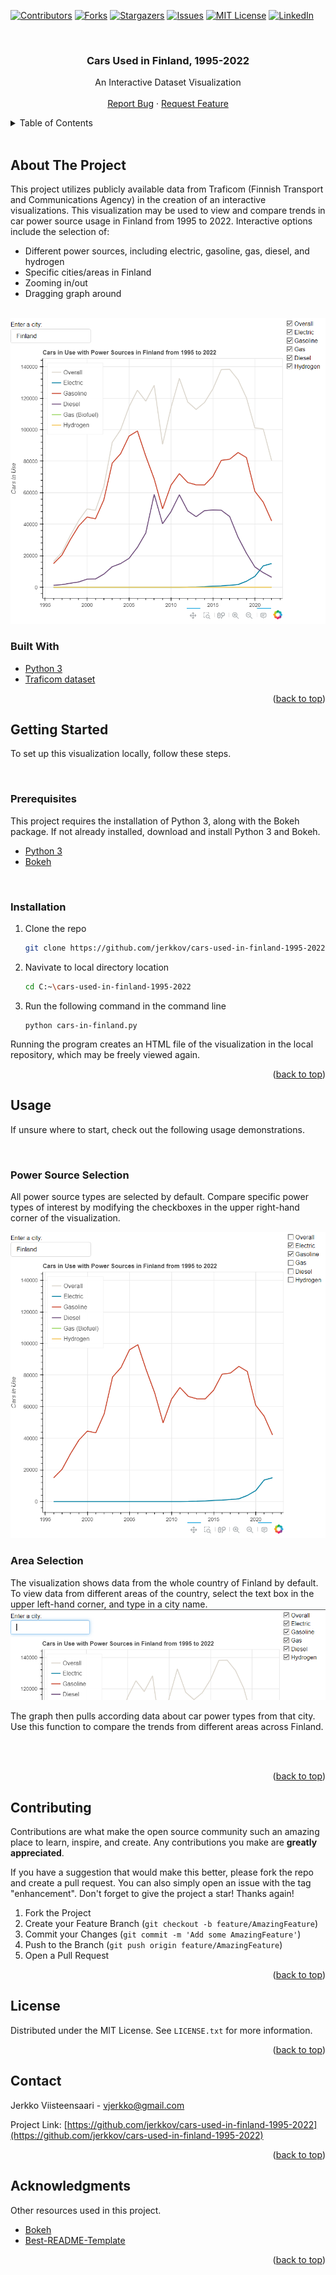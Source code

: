 <div id="top"></div>
<!--
*** Thanks for checking out the Best-README-Template. If you have a suggestion
*** that would make this better, please fork the repo and create a pull request
*** or simply open an issue with the tag "enhancement".
*** Don't forget to give the project a star!
*** Thanks again! Now go create something AMAZING! :D
-->



<!-- PROJECT SHIELDS -->
<!--
*** I'm using markdown "reference style" links for readability.
*** Reference links are enclosed in brackets [ ] instead of parentheses ( ).
*** See the bottom of this document for the declaration of the reference variables
*** for contributors-url, forks-url, etc. This is an optional, concise syntax you may use.
*** https://www.markdownguide.org/basic-syntax/#reference-style-links
-->
[![Contributors][contributors-shield]][contributors-url]
[![Forks][forks-shield]][forks-url]
[![Stargazers][stars-shield]][stars-url]
[![Issues][issues-shield]][issues-url]
[![MIT License][license-shield]][license-url]
[![LinkedIn][linkedin-shield]][linkedin-url]



<!-- PROJECT LOGO -->
<br />
<div align="center">
  <!--
  <a href="https://github.com/othneildrew/Best-README-Template">
    <img src="images/logo.png" alt="Logo" width="80" height="80">
  </a>
  -->

  <h3 align="center">Cars Used in Finland, 1995-2022</h3>

  <p align="center">
    An Interactive Dataset Visualization
    <br />
    <br />
    <!--<a href="https://github.com/othneildrew/Best-README-Template">View Demo</a>
    ·-->
    <a href="https://github.com/jerkkov/cars-used-in-finland-1995-2022/issues">Report Bug</a>
    ·
    <a href="https://github.com/jerkkov/cars-used-in-finland-1995-2022/issues">Request Feature</a>
  </p>
</div>



<!-- TABLE OF CONTENTS -->
<details>
  <summary>Table of Contents</summary>
  <ol>
    <li>
      <a href="#about-the-project">About The Project</a>
      <ul>
        <li><a href="#built-with">Built With</a></li>
      </ul>
    </li>
    <li>
      <a href="#getting-started">Getting Started</a>
      <ul>
        <li><a href="#prerequisites">Prerequisites</a></li>
        <li><a href="#installation">Installation</a></li>
      </ul>
    </li>
    <li><a href="#usage">Usage</a></li>
    <li><a href="#contributing">Contributing</a></li>
    <li><a href="#license">License</a></li>
    <li><a href="#contact">Contact</a></li>
    <li><a href="#acknowledgments">Acknowledgments</a></li>
  </ol>
</details>

<br />


<!-- ABOUT THE PROJECT -->
## About The Project

<!--[![Product Name Screen Shot][product-screenshot]](https://example.com)-->



This project utilizes publicly available data from Traficom (Finnish Transport and Communications Agency) in the creation of an interactive visualizations. This visualization may be used to view and compare trends in car power source usage in Finland from 1995 to 2022. Interactive options include the selection of:
* Different power sources, including electric, gasoline, gas, diesel, and hydrogen
* Specific cities/areas in Finland
* Zooming in/out
* Dragging graph around

<br/>

<img src="images/cars-used-in-finland-1995-2022.PNG" alt="Graph">

<br/>


### Built With

<!--This section should list any major frameworks/libraries used to bootstrap your project. Leave any add-ons/plugins for the acknowledgements section. Here are a few examples.-->

* [Python 3](https://www.python.org/)
* [Traficom dataset](https://trafi2.stat.fi/PXWeb/pxweb/en/TraFi/TraFi__Liikennekaytossa_olevat_ajoneuvot/010_kanta_tau_101.px/)



<p align="right">(<a href="#top">back to top</a>)</p>



<!-- GETTING STARTED -->
## Getting Started

To set up this visualization locally, follow these steps.

<br />

### Prerequisites

This project requires the installation of Python 3, along with the Bokeh package. If not already installed, download and install Python 3 and Bokeh.

* [Python 3](https://www.python.org/downloads/windows/)
* [Bokeh](https://docs.bokeh.org/en/latest/docs/first_steps/installation.html)
  
<br />

### Installation

1. Clone the repo
   ```sh
   git clone https://github.com/jerkkov/cars-used-in-finland-1995-2022
   ```
2. Navivate to local directory location
   ```sh
   cd C:~\cars-used-in-finland-1995-2022
   ```
3. Run the following command in the command line
   ```
   python cars-in-finland.py
   ```
Running the program creates an HTML file of the visualization in the local repository, which may be freely viewed again.

<p align="right">(<a href="#top">back to top</a>)</p>



<!-- USAGE EXAMPLES -->
## Usage

If unsure where to start, check out the following usage demonstrations.

<br/>

<!--Use this space to show useful examples of how a project can be used. Additional screenshots, code examples and demos work well in this space. You may also link to more resources.-->

### Power Source Selection

All power source types are selected by default. Compare specific power types of interest by modifying the checkboxes in the upper right-hand corner of the visualization.

<img src="images/check-box.PNG" alt="Check">


<br/>


### Area Selection

The visualization shows data from the whole country of Finland by default. To view data from different areas of the country, select the text box in the upper left-hand corner, and type in a city name.
<img src="images/text-box.PNG" alt="Text">

The graph then pulls according data about car power types from that city. Use this function to compare the trends from different areas across Finland.

<!--Requires new image after graph reversal bug fix-->
<!--<img src="images/city.PNG" alt="City">-->

<br/>


<!--### Zooming-->


<br/>


<p align="right">(<a href="#top">back to top</a>)</p>

<!-- ROADMAP -->
<!--
## Roadmap

- [x] Add Changelog
- [x] Add back to top links
- [ ] Add Additional Templates w/ Examples
- [ ] Add "components" document to easily copy & paste sections of the readme
- [ ] Multi-language Support
    - [ ] Chinese
    - [ ] Spanish

See the [open issues](https://github.com/othneildrew/Best-README-Template/issues) for a full list of proposed features (and known issues).

<p align="right">(<a href="#top">back to top</a>)</p>
-->


<!-- CONTRIBUTING -->
## Contributing

Contributions are what make the open source community such an amazing place to learn, inspire, and create. Any contributions you make are **greatly appreciated**.

If you have a suggestion that would make this better, please fork the repo and create a pull request. You can also simply open an issue with the tag "enhancement".
Don't forget to give the project a star! Thanks again!

1. Fork the Project
2. Create your Feature Branch (`git checkout -b feature/AmazingFeature`)
3. Commit your Changes (`git commit -m 'Add some AmazingFeature'`)
4. Push to the Branch (`git push origin feature/AmazingFeature`)
5. Open a Pull Request

<p align="right">(<a href="#top">back to top</a>)</p>



<!-- LICENSE -->
## License

Distributed under the MIT License. See `LICENSE.txt` for more information.

<p align="right">(<a href="#top">back to top</a>)</p>



<!-- CONTACT -->
## Contact

Jerkko Viisteensaari - vjerkko@gmail.com

Project Link: [https://github.com/jerkkov/cars-used-in-finland-1995-2022](https://github.com/jerkkov/cars-used-in-finland-1995-2022)

<p align="right">(<a href="#top">back to top</a>)</p>



<!-- ACKNOWLEDGMENTS -->
## Acknowledgments

Other resources used in this project.

* [Bokeh](https://bokeh.org/)
* [Best-README-Template](https://github.com/othneildrew/Best-README-Template)

<p align="right">(<a href="#top">back to top</a>)</p>



<!-- MARKDOWN LINKS & IMAGES -->
<!-- https://www.markdownguide.org/basic-syntax/#reference-style-links -->
[contributors-shield]: https://img.shields.io/github/contributors/jerkkov/cars-used-in-finland-1995-2022.svg?style=for-the-badge
[contributors-url]: https://github.com/jerkkov/cars-used-in-finland-1995-2022/graphs/contributors
[forks-shield]: https://img.shields.io/github/forks/jerkkov/cars-used-in-finland-1995-2022.svg?style=for-the-badge
[forks-url]: https://github.com/jerkkov/cars-used-in-finland-1995-2022/network/members
[stars-shield]: https://img.shields.io/github/stars/jerkkov/cars-used-in-finland-1995-2022.svg?style=for-the-badge
[stars-url]: https://github.com/jerkkov/cars-used-in-finland-1995-2022/stargazers
[issues-shield]: https://img.shields.io/github/issues/jerkkov/cars-used-in-finland-1995-2022.svg?style=for-the-badge
[issues-url]: https://github.com/jerkkov/cars-used-in-finland-1995-2022/issues
[license-shield]: https://img.shields.io/github/license/jerkkov/cars-used-in-finland-1995-2022.svg?style=for-the-badge
[license-url]: https://github.com/jerkkov/cars-used-in-finland-1995-2022/blob/master/LICENSE.txt
[linkedin-shield]: https://img.shields.io/badge/-LinkedIn-black.svg?style=for-the-badge&logo=linkedin&colorB=555
[linkedin-url]: https://www.linkedin.com/in/jerkko-viisteensaari/
[product-screenshot]: images/screenshot.png
